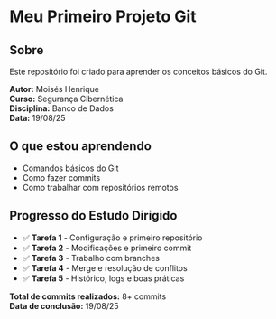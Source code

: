 # Meu Primeiro Projeto Git

## Sobre
Este repositório foi criado para aprender os conceitos básicos do Git.  

**Autor:** Moisés Henrique  
**Curso:** Segurança Cibernética  
**Disciplina:** Banco de Dados  
**Data:** 19/08/25

## O que estou aprendendo
- Comandos básicos do Git  
- Como fazer commits  
- Como trabalhar com repositórios remotos

## Progresso do Estudo Dirigido

- ✅ **Tarefa 1** - Configuração e primeiro repositório  
- ✅ **Tarefa 2** - Modificações e primeiro commit  
- ✅ **Tarefa 3** - Trabalho com branches  
- ✅ **Tarefa 4** - Merge e resolução de conflitos  
- ✅ **Tarefa 5** - Histórico, logs e boas práticas  

**Total de commits realizados:** 8+ commits  
**Data de conclusão:** 19/08/25

